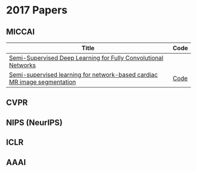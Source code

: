 # 2017 Papers

## MICCAI

| Title | Code |
| ----- | ---- |
| [Semi-Supervised Deep Learning for Fully Convolutional Networks](https://arxiv.org/abs/1703.06000) |  |
| [Semi-supervised learning for network-based cardiac MR image segmentation](https://spiral.imperial.ac.uk/handle/10044/1/49165) | [Code](https://github.com/baiwenjia/CIMAS) |

## CVPR

## NIPS (NeurIPS)

## ICLR

## AAAI

